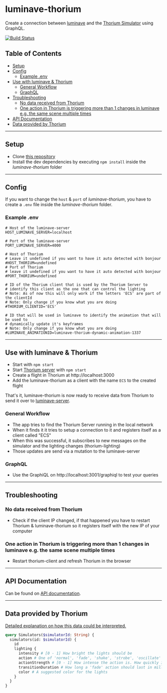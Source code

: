 # luminave-thorium

Create a connection between [luminave](https://github.com/NERDDISCO/luminave) and the [Thorium Simulator](https://thoriumsim.com/) using GraphQL.

[![Build Status](https://travis-ci.org/NERDDISCO/luminave-thorium.svg?branch=master)](https://travis-ci.org/NERDDISCO/luminave-thorium)

## Table of Contents

<!-- toc -->

- [Setup](#setup)
- [Config](#config)
  * [Example .env](#example-env)
- [Use with luminave & Thorium](#use-with-luminave--thorium)
  * [General Workflow](#general-workflow)
  * [GraphQL](#graphql)
- [Troubleshooting](#troubleshooting)
  * [No data received from Thorium](#no-data-received-from-thorium)
  * [One action in Thorium is triggering more than 1 changes in luminave e.g. the same scene multiple times](#one-action-in-thorium-is-triggering-more-than-1-changes-in-luminave-eg-the-same-scene-multiple-times)
- [API Documentation](#api-documentation)
- [Data provided by Thorium](#data-provided-by-thorium)

<!-- tocstop -->

---

## Setup

* Clone [this repository](https://github.com/NERDDISCO/luminave-thorium)
* Install the dev dependencies by executing `npm install` inside the *luminave-thorium* folder

---

## Config

If you want to change the `host` & `port` of *luminave-thorium*, you have to create a `.env` file inside the *luminave-thorium* folder. 

### Example .env

```
# Host of the luminave-server
HOST_LUMINAVE_SERVER=localhost

# Port of the luminave-server
PORT_LUMINAVE_SERVER=4000

# Host of Thorium
# Leave it undefined if you want to have it auto detected with bonjour
#HOST_THORIUM=undefined
# Port of Thorium
# leave it undefined if you want to have it auto detected with bonjour
#PORT_THORIUM=undefined

# ID of the Thorium client that is used by the Thorium Server to
# identify this client as the one that can control the lighting
# Note: As of now this will only work if the letters 'ECS' are part of the clientId
# Note: Only change if you know what you are doing
#THORIUM_CLIENTID='ECS'

# ID that will be used in luminave to identify the animation that will be used to 
# dynamically update it's keyframes
# Note: Only change if you know what you are doing
#LUMINAVE_ANIMATIONID=luminave-thorium-dynamic-animation-1337
```

---

## Use with luminave & Thorium

* Start with `npm start`
* Start [Thorium server](https://github.com/Thorium-Sim/thorium) with `npm start`
* Create a flight in Thorium at http://localhost:3000
* Add the luminave-thorium as a client with the name `ECS` to the created flight

That's it, luminave-thorium is now ready to receive data from Thorium to send it over to [luminave-server](https://github.com/NERDDISCO/luminave-server). 


### General Workflow

* The app tries to find the Thorium Server running in the local network
* When it finds it it tries to setup a connection to it and registers itself as a client called "ECS"
* When this was successful, it subscribes to new messages on the simulator and the lighting changes (thorium-lighting)
* Those updates are send via a mutation to the luminave-server


### GraphQL

* Use the GraphiQL on http://localhost:3001/graphiql to test your queries

--- 

## Troubleshooting

### No data received from Thorium

* Check if the client IP changed, if that happened you have to restart Thorium & luminave-thorium so it registers itself with the new IP of your computer


### One action in Thorium is triggering more than 1 changes in luminave e.g. the same scene multiple times

* Restart thorium-client and refresh Thorium in the browser



---

## API Documentation

Can be found on [API documentation](docs/API.md).

--- 

## Data provided by Thorium

[Detailed explanation on how this data could be interpreted.](https://github.com/Thorium-Sim/thorium/issues/1645#issuecomment-445867388)

```graphql
query Simulators($simulatorId: String) {
  simulators(id: $simulatorId) {
    id
    lighting {
      intensity # [0 - 1] How bright the lights should be
      action # One of 'normal', 'fade', 'shake', 'strobe', 'oscillate'
      actionStrength # [0 - 1] How intense the action is. How quickly it shakes, or how fast it strobes or oscillates
      transitionDuration # How long a 'fade' action should last in milliseconds
      color # A suggested color for the lights
    }
  }
}
```
